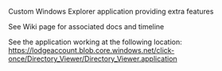 Custom Windows Explorer application providing extra features

See Wiki page for associated docs and timeline

See the application working at the following location: https://lodgeaccount.blob.core.windows.net/click-once/Directory_Viewer/Directory_Viewer.application
